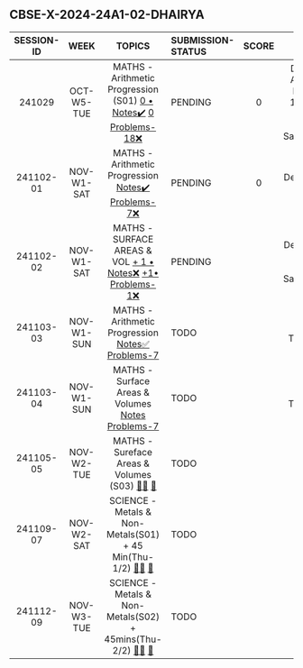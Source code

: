 ## CBSE-X-2024-24A1-02-DHAIRYA

| **SESSION-ID** |  **WEEK**    |      **TOPICS**       | **SUBMISSION-STATUS**               | **SCORE**  | **REMARKS** |
|:--------------:|:------------:|:--------------------:|:------------------------------------|:----------:|:----------:|
| 241029       | OCT-W5-TUE   | MATHS - Arithmetic Progression (S01) [ 0 • Notes✔️]() [ 0 Problems-18❌]()   | PENDING  | 0 | Deadline:09:15 AM Sat 2 Nov • New Deadline: 11:59 PM Sat 2 Nov • Late Submission Sat02Nov1143PM |
| 241102-01       | NOV-W1-SAT   | MATHS - Arithmetic Progression  [Notes✔️]() [Problems-7❌]()   | PENDING  | 0 | Deadline: 9:15 AM Sun 3 Nov |
| 241102-02       | NOV-W1-SAT   | MATHS - SURFACE AREAS & VOL  [ + 1 • Notes❌]() [ +1• Problems-1❌]()   | PENDING  | | Deadline: 9:15 AM Sun 3 Nov • Submission: Sat02Nov1034PM |
| 241103-03       | NOV-W1-SUN   | MATHS - Arithmetic Progression [Notes✅]() [Problems-7]()   | TODO  | | Deadline: Tue5Nov615PM |
| 241103-04       | NOV-W1-SUN   | MATHS - Surface Areas & Volumes [Notes]() [Problems-7]()   | TODO  | | Deadline: Tue5Nov615PM |
| 241105-05       | NOV-W2-TUE   |   MATHS - Sureface Areas & Volumes (S03) [👨‍🏫]() [📝]()   | TODO |  |  |  |
| 241109-07       | NOV-W2-SAT   |  SCIENCE - Metals & Non-Metals(S01) + 45 Min(Thu-1/2) [👨‍🏫]() [📝]()   | TODO | | --- | --- |
| 241112-09       | NOV-W3-TUE   |  SCIENCE - Metals & Non-Metals(S02) + 45mins(Thu-2/2) [👨‍🏫]() [📝]()   | TODO | | --- | --- |
